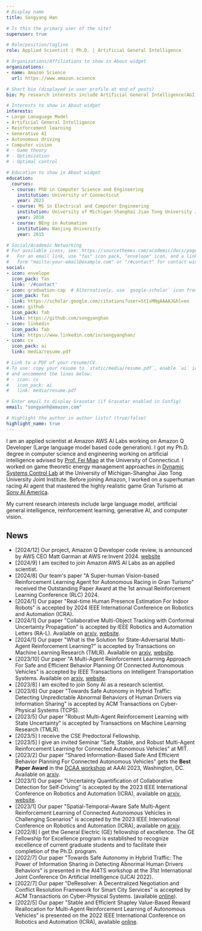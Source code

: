 ```yaml
---
# Display name
title: Songyang Han

# Is this the primary user of the site?
superuser: true

# Role/position/tagline
role: Applied Scientist | Ph.D. | Artificial General Intelligence

# Organizations/Affiliations to show in About widget
organizations:
- name: Amazon Science
  url: https://www.amazon.science

# Short bio (displayed in user profile at end of posts)
bio: My research interests include Artificial General Intelligence(AGI), Large Language Model(LLM).

# Interests to show in About widget
interests:
- Large Lanaguage Model
- Artificial General Intelligence
- Reinforcement learning
- Generative AI
- Autonomous driving
- Computer vision
# - Game theory
# - Optimization
# - Optimal control

# Education to show in About widget
education:
  courses:
  - course: PhD in Computer Science and Engineering
    institution: University of Connecticut
    year: 2023
  - course: MS in Electrical and Computer Engineering
    institution: University of Michigan-Shanghai Jiao Tong University Joint Institute
    year: 2018
  - course: BEng in Automation
    institution: Nanjing University
    year: 2015

# Social/Academic Networking
# For available icons, see: https://sourcethemes.com/academic/docs/page-builder/#icons
#   For an email link, use "fas" icon pack, "envelope" icon, and a link in the
#   form "mailto:your-email@example.com" or "/#contact" for contact widget.
social:
- icon: envelope
  icon_pack: fas
  link: '/#contact'
- icon: graduation-cap  # Alternatively, use `google-scholar` icon from `ai` icon pack
  icon_pack: fas
  link: https://scholar.google.com/citations?user=StIsMNgAAAAJ&hl=en
- icon: github
  icon_pack: fab
  link: https://github.com/songyanghan
- icon: linkedin
  icon_pack: fab
  link: https://www.linkedin.com/in/songyanghan/
- icon: cv
  icon_pack: ai
  link: media/resume.pdf

# Link to a PDF of your resume/CV.
# To use: copy your resume to `static/media/resume.pdf`, enable `ai` icons in `params.toml`, 
# and uncomment the lines below.
# - icon: cv
#   icon_pack: ai
#   link: media/resume.pdf

# Enter email to display Gravatar (if Gravatar enabled in Config)
email: "songyanh@amazon.com"

# Highlight the author in author lists? (true/false)
highlight_name: true
---
```


I am an applied scientist at Amazon AWS AI Labs working on Amazon Q Developer (Large language model based code generation). I got my Ph.D. degree in computer science and engineering working on artificial intelligence advised by [Prof. Fei Miao](http://feimiao.org) at the University of Connecticut. I worked on game theoretic energy management approaches in [Dynamic Systems Control Lab](https://sites.ji.sjtu.edu.cn/dsc/) at the University of Michigan-Shanghai Jiao Tong University Joint Institute. Before joining Amazon, I worked on a superhuman racing AI agent that mastered the highly realistic game Gran Turismo at [Sony AI America](https://ai.sony).

My current research interests include large language model, artificial general intelligence, reinforcement learning, generative AI, and computer vision.

## News
* [2024/12] Our project, Amazon Q Developer code review, is announced by AWS CEO Matt Garman at AWS re:Invent 2024. [website](https://aws.amazon.com/blogs/aws/new-amazon-q-developer-agent-capabilities-include-generating-documentation-code-reviews-and-unit-tests/)
* [2024/9] I am excited to join Amazon AWS AI Labs as an applied scientist.
* [2024/8] Our team's paper "A Super-human Vision-based Reinforcement Learning Agent for Autonomous Racing in Gran Turismo" received the Outstanding Paper Award at the 1st annual Reinforcement Learning Conference (RLC) 2024. 
* [2024/1] Our paper "Real-time Human Presence Estimation For Indoor Robots" is accepted by 2024 IEEE International Conference on Robotics and Automation (ICRA).
* [2024/1] Our paper "Collaborative Multi-Object Tracking with Conformal Uncertainty Propagation" is accepted by IEEE Robotics and Automation Letters (RA-L). Available on [arxiv](https://arxiv.org/abs/2303.14346), [website](https://coperception.github.io/MOT-CUP/).
* [2024/1] Our paper "What is the Solution for State-Adversarial Multi-Agent Reinforcement Learning?" is accepted by Transactions on Machine Learning Research (TMLR). Available on [arxiv](https://arxiv.org/abs/2212.02705), [website](https://songyanghan.github.io/what_is_solution/).
* [2023/10] Our paper "A Multi-Agent Reinforcement Learning Approach For Safe and Efficient Behavior Planning Of Connected Autonomous Vehicles" is accepted by IEEE Transactions on Intelligent Transportation Systems. Available on [arxiv](http://arxiv.org/abs/2003.04371), [website](https://songyanghan.github.io/cavmarl/).
* [2023/8] I am excited to join Sony AI as a research scientist.
* [2023/6] Our paper "Towards Safe Autonomy in Hybrid Traffic: Detecting Unpredictable Abnormal Behaviors of Human Drivers via Information Sharing" is accepted by ACM Transactions on Cyber-Physical Systems (TCPS).
* [2023/5] Our paper "Robust Multi-Agent Reinforcement Learning with State Uncertainty" is accepted by Transactions on Machine Learning Research (TMLR).
* [2023/5] I receive the CSE Predoctoral Fellowship.
* [2023/5] I give an invited Seminar "Safe, Stable, and Robust Multi-Agent Reinforcement Learning for Connected Autonomous Vehicles" at MIT.
* [2023/2] Our paper "Shared Information-Based Safe And Efficient Behavior Planning For Connected Autonomous Vehicles" gets the **Best Paper Award** in the [DCAA workshop](https://ncsu-dk-lab.github.io/workshops/dcaa@2023/) at AAAI 2023, Washington, DC. Available on [arxiv](https://arxiv.org/abs/2302.04321).
* [2023/1] Our paper "Uncertainty Quantification of Collaborative Detection for Self-Driving" is accepted by the 2023 IEEE International Conference on Robotics and Automation (ICRA), available on [arxiv](https://arxiv.org/abs/2209.08162), [website](https://coperception.github.io/double-m-quantification/).
* [2023/1] Our paper "Spatial-Temporal-Aware Safe Multi-Agent Reinforcement Learning of Connected Autonomous Vehicles in Challenging Scenarios" is accepted by the 2023 IEEE International Conference on Robotics and Automation (ICRA), available on [arxiv](https://arxiv.org/abs/2210.02300).
* [2022/8] I get the General Electric (GE) fellowship of excellence. The GE Fellowship for Excellence program is established to recognize excellence of current graduate students and to facilitate their completion of the Ph.D. program.
* [2022/7] Our paper "Towards Safe Autonomy in Hybrid Traffic: The Power of Information Sharing in Detecting Abnormal Human Drivers Behaviors" is presented in the AI4TS workshop at the 31st International Joint Conference On Artificial Intelligence (IJCAI 2022).
* [2022/7] Our paper "DeResolver: A Decentralized Negotiation and Conflict Resolution Framework for Smart City Services" is accepted by ACM Transactions on Cyber-Physical Systems. (available [online](https://dl.acm.org/doi/10.1145/3529096)).
* [2022/5] Our paper "Stable and Efficient Shapley Value-Based Reward Reallocation for Multi-Agent Reinforcement Learning of Autonomous Vehicles" is presented on the 2022 IEEE International Conference on Robotics and Automation (ICRA), available [online](https://ieeexplore.ieee.org/document/9811626).
